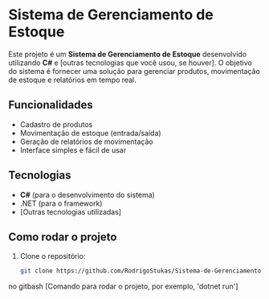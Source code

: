 # Sistema de Gerenciamento de Estoque

Este projeto é um **Sistema de Gerenciamento de Estoque** desenvolvido utilizando **C#** e [outras tecnologias que você usou, se houver]. O objetivo do sistema é fornecer uma solução para gerenciar produtos, movimentação de estoque e relatórios em tempo real.

## Funcionalidades

- Cadastro de produtos
- Movimentação de estoque (entrada/saída)
- Geração de relatórios de movimentação
- Interface simples e fácil de usar

## Tecnologias

- **C#** (para o desenvolvimento do sistema)
- .NET (para o framework)
- [Outras tecnologias utilizadas]

## Como rodar o projeto

1. Clone o repositório:
   ```bash
   git clone https://github.com/RodrigoStukas/Sistema-de-Gerenciamento-de-Estoque.git
   
no gitbash
[Comando para rodar o projeto, por exemplo, 'dotnet run']

